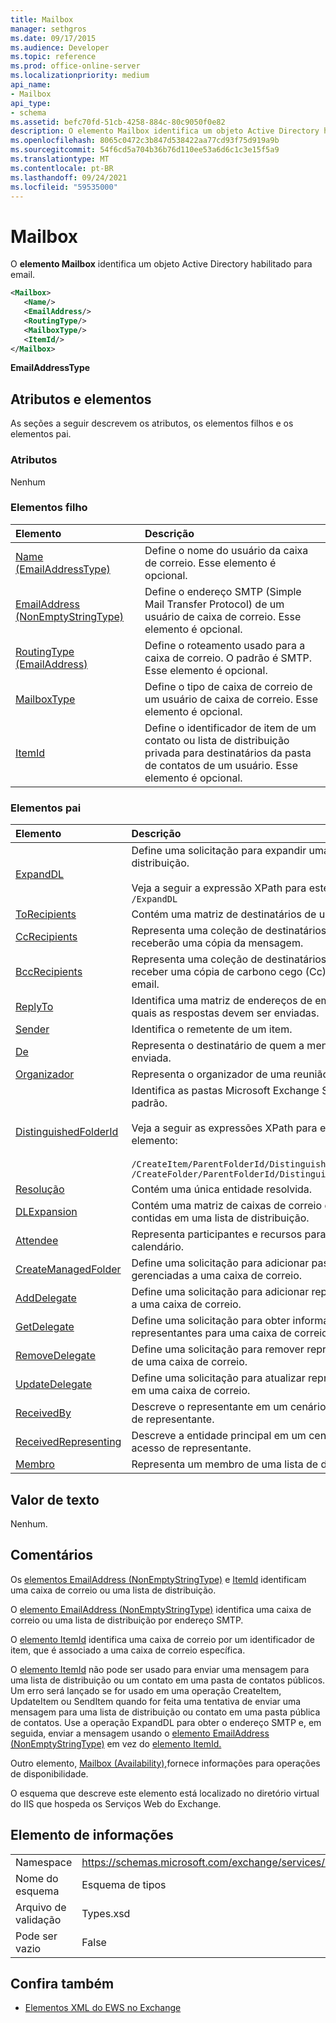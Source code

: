 ```yaml
---
title: Mailbox
manager: sethgros
ms.date: 09/17/2015
ms.audience: Developer
ms.topic: reference
ms.prod: office-online-server
ms.localizationpriority: medium
api_name:
- Mailbox
api_type:
- schema
ms.assetid: befc70fd-51cb-4258-884c-80c9050f0e82
description: O elemento Mailbox identifica um objeto Active Directory habilitado para email.
ms.openlocfilehash: 8065c0472c3b847d538422aa77cd93f75d919a9b
ms.sourcegitcommit: 54f6cd5a704b36b76d110ee53a6d6c1c3e15f5a9
ms.translationtype: MT
ms.contentlocale: pt-BR
ms.lasthandoff: 09/24/2021
ms.locfileid: "59535000"
---
```

# <a name="mailbox"></a>Mailbox

O **elemento Mailbox** identifica um objeto Active Directory habilitado para email. 
  
```XML
<Mailbox>
   <Name/>
   <EmailAddress/>
   <RoutingType/>
   <MailboxType/>
   <ItemId/>
</Mailbox>
```

**EmailAddressType**

## <a name="attributes-and-elements"></a>Atributos e elementos

As seções a seguir descrevem os atributos, os elementos filhos e os elementos pai.
  
### <a name="attributes"></a>Atributos

Nenhum
  
### <a name="child-elements"></a>Elementos filho

|**Elemento**|**Descrição**|
|:-----|:-----|
|[Name (EmailAddressType)](name-emailaddresstype.md) <br/> |Define o nome do usuário da caixa de correio. Esse elemento é opcional.  <br/> |
|[EmailAddress (NonEmptyStringType)](emailaddress-nonemptystringtype.md) <br/> |Define o endereço SMTP (Simple Mail Transfer Protocol) de um usuário de caixa de correio. Esse elemento é opcional.  <br/> |
|[RoutingType (EmailAddress)](routingtype-emailaddress.md) <br/> |Define o roteamento usado para a caixa de correio. O padrão é SMTP. Esse elemento é opcional.  <br/> |
|[MailboxType](mailboxtype.md) <br/> |Define o tipo de caixa de correio de um usuário de caixa de correio. Esse elemento é opcional.  <br/> |
|[ItemId](itemid.md) <br/> |Define o identificador de item de um contato ou lista de distribuição privada para destinatários da pasta de contatos de um usuário. Esse elemento é opcional.  <br/> |
   
### <a name="parent-elements"></a>Elementos pai

|**Elemento**|**Descrição**|
|:-----|:-----|
|[ExpandDL](expanddl.md) <br/> |Define uma solicitação para expandir uma lista de distribuição. <br/> <br/> Veja a seguir a expressão XPath para este elemento: ` /ExpandDL ` <br/> |
|[ToRecipients](torecipients.md) <br/> |Contém uma matriz de destinatários de um item.  <br/> |
|[CcRecipients](ccrecipients.md) <br/> |Representa uma coleção de destinatários que receberão uma cópia da mensagem.  <br/> |
|[BccRecipients](bccrecipients.md) <br/> |Representa uma coleção de destinatários para receber uma cópia de carbono cego (Cc) de um email.  <br/> |
|[ReplyTo](replyto.md) <br/> |Identifica uma matriz de endereços de email para os quais as respostas devem ser enviadas.  <br/> |
|[Sender](sender.md) <br/> |Identifica o remetente de um item.  <br/> |
|[De](from.md) <br/> |Representa o destinatário de quem a mensagem foi enviada.  <br/> |
|[Organizador](organizer.md) <br/> |Representa o organizador de uma reunião.  <br/> |
|[DistinguishedFolderId](distinguishedfolderid.md) <br/> | Identifica as pastas Microsoft Exchange Server 2007 padrão.  <br/><br/>  Veja a seguir as expressões XPath para este elemento: <br/> <br/>  `/CreateItem/ParentFolderId/DistinguishedFolderId` <br/>  `/CreateFolder/ParentFolderId/DistinguishedFolderId` <br/> |
|[Resolução](resolution.md) <br/> |Contém uma única entidade resolvida.  <br/> |
|[DLExpansion](dlexpansion.md) <br/> |Contém uma matriz de caixas de correio que estão contidas em uma lista de distribuição.  <br/> |
|[Attendee](attendee.md) <br/> |Representa participantes e recursos para um item de calendário.  <br/> |
|[CreateManagedFolder](createmanagedfolder.md) <br/> |Define uma solicitação para adicionar pastas gerenciadas a uma caixa de correio.  <br/> |
|[AddDelegate](adddelegate.md) <br/> |Define uma solicitação para adicionar representantes a uma caixa de correio.  <br/> |
|[GetDelegate](getdelegate.md) <br/> |Define uma solicitação para obter informações sobre representantes para uma caixa de correio.  <br/> |
|[RemoveDelegate](removedelegate.md) <br/> |Define uma solicitação para remover representantes de uma caixa de correio.  <br/> |
|[UpdateDelegate](updatedelegate.md) <br/> |Define uma solicitação para atualizar representantes em uma caixa de correio.  <br/> |
|[ReceivedBy](receivedby.md) <br/> |Descreve o representante em um cenário de acesso de representante.  <br/> |
|[ReceivedRepresenting](receivedrepresenting.md) <br/> |Descreve a entidade principal em um cenário de acesso de representante.  <br/> |
|[Membro](member-ex15websvcsotherref.md) <br/> |Representa um membro de uma lista de distribuição.  <br/> |
   
## <a name="text-value"></a>Valor de texto

Nenhum.
  
## <a name="remarks"></a>Comentários

Os [elementos EmailAddress (NonEmptyStringType)](emailaddress-nonemptystringtype.md) e [ItemId](itemid.md) identificam uma caixa de correio ou uma lista de distribuição. 

O [elemento EmailAddress (NonEmptyStringType)](emailaddress-nonemptystringtype.md) identifica uma caixa de correio ou uma lista de distribuição por endereço SMTP. 

O [elemento ItemId](itemid.md) identifica uma caixa de correio por um identificador de item, que é associado a uma caixa de correio específica. 

O [elemento ItemId](itemid.md) não pode ser usado para enviar uma mensagem para uma lista de distribuição ou um contato em uma pasta de contatos públicos. Um erro será lançado se for usado em uma operação CreateItem, UpdateItem ou SendItem quando for feita uma tentativa de enviar uma mensagem para uma lista de distribuição ou contato em uma pasta pública de contatos. Use a operação ExpandDL para obter o endereço SMTP e, em seguida, enviar a mensagem usando o [elemento EmailAddress (NonEmptyStringType)](emailaddress-nonemptystringtype.md) em vez do [elemento ItemId.](itemid.md) 
  
Outro elemento, [Mailbox (Availability),](mailbox-availability.md)fornece informações para operações de disponibilidade. 
  
O esquema que descreve este elemento está localizado no diretório virtual do IIS que hospeda os Serviços Web do Exchange.
  
## <a name="element-information"></a>Elemento de informações

|||
|:-----|:-----|
|Namespace  <br/> |https://schemas.microsoft.com/exchange/services/2006/types  <br/> |
|Nome do esquema  <br/> |Esquema de tipos  <br/> |
|Arquivo de validação  <br/> |Types.xsd  <br/> |
|Pode ser vazio  <br/> |False  <br/> |
   
## <a name="see-also"></a>Confira também

- [Elementos XML do EWS no Exchange](ews-xml-elements-in-exchange.md)

